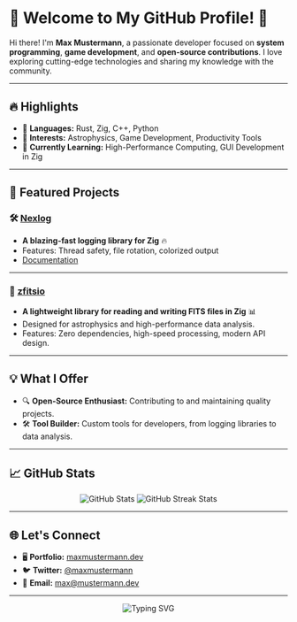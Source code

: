 # 🌟 Welcome to My GitHub Profile! 🚀

Hi there! I'm **Max Mustermann**, a passionate developer focused on **system programming**, **game development**, and **open-source contributions**. I love exploring cutting-edge technologies and sharing my knowledge with the community.

---

## 🔥 **Highlights**

- 🔧 **Languages:** Rust, Zig, C++, Python  
- 🌌 **Interests:** Astrophysics, Game Development, Productivity Tools  
- 🌱 **Currently Learning:** High-Performance Computing, GUI Development in Zig  

---

## 📂 **Featured Projects**

### 🛠 [Nexlog](https://github.com/MaxMustermann/nexlog)
- **A blazing-fast logging library for Zig** 🔥  
- Features: Thread safety, file rotation, colorized output  
- [Documentation](https://maxmustermann.github.io/nexlog)

---

### 🌌 [zfitsio](https://github.com/MaxMustermann/zfitsio)
- **A lightweight library for reading and writing FITS files in Zig** 📊  
- Designed for astrophysics and high-performance data analysis.  
- Features: Zero dependencies, high-speed processing, modern API design.  

---

## 💡 **What I Offer**

- 🔍 **Open-Source Enthusiast:** Contributing to and maintaining quality projects.  
- 🛠 **Tool Builder:** Custom tools for developers, from logging libraries to data analysis.  

---

## 📈 **GitHub Stats**

<div align="center">
  <img src="https://github-readme-stats.vercel.app/api?username=chrischtel&show_icons=true&theme=radical" alt="GitHub Stats" />
  <img src="https://github-readme-streak-stats.herokuapp.com/?user=chrischtel&theme=radical" alt="GitHub Streak Stats" />
</div>

---

## 🌐 **Let's Connect**

- 🖥️ **Portfolio:** [maxmustermann.dev](https://maxmustermann.dev)  
- 🐦 **Twitter:** [@maxmustermann](https://twitter.com/maxmustermann)  
- 💌 **Email:** max@mustermann.dev  

---

<div align="center">
  <img src="https://readme-typing-svg.herokuapp.com?font=Fira+Code&weight=500&size=24&duration=4000&pause=1000&color=27F7A6&center=true&vCenter=true&width=600&lines=Happy+Coding!+%F0%9F%91%8B;Feel+free+to+explore+my+profile!+%F0%9F%9A%80;Let's+build+something+amazing!+%F0%9F%92%A1" alt="Typing SVG">
</div>
